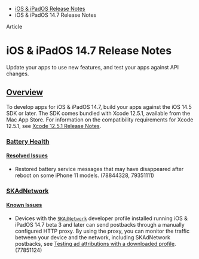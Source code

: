 - [iOS & iPadOS Release Notes](https://developer.apple.com/documentation/ios-ipados-release-notes)
- iOS & iPadOS 14.7 Release Notes

Article

# iOS & iPadOS 14.7 Release Notes

Update your apps to use new features, and test your apps against API changes.

## [Overview](https://developer.apple.com/documentation/ios-ipados-release-notes/ios-ipados-14_7-release-notes#Overview)

To develop apps for iOS & iPadOS 14.7, build your apps against the iOS 14.5 SDK or later. The SDK comes bundled with Xcode 12.5.1, available from the Mac App Store. For information on the compatibility requirements for Xcode 12.5.1, see [Xcode 12.5.1 Release Notes](https://developer.apple.com/documentation/Xcode-Release-Notes/xcode-12_5_1-release-notes).

### [Battery Health](https://developer.apple.com/documentation/ios-ipados-release-notes/ios-ipados-14_7-release-notes#Battery-Health)

#### [Resolved Issues](https://developer.apple.com/documentation/ios-ipados-release-notes/ios-ipados-14_7-release-notes#Resolved-Issues)

- Restored battery service messages that may have disappeared after reboot on some iPhone 11 models. (78844328, 79351111)

### [SKAdNetwork](https://developer.apple.com/documentation/ios-ipados-release-notes/ios-ipados-14_7-release-notes#SKAdNetwork)

#### [Known Issues](https://developer.apple.com/documentation/ios-ipados-release-notes/ios-ipados-14_7-release-notes#Known-Issues)

- Devices with the [`SKAdNetwork`](https://developer.apple.com/documentation/StoreKit/SKAdNetwork) developer profile installed running iOS & iPadOS 14.7 beta 3 and later can send postbacks through a manually configured HTTP proxy. By using the proxy, you can monitor the traffic between your device and the network, including SKAdNetwork postbacks, see [Testing ad attributions with a downloaded profile](https://developer.apple.com/documentation/StoreKit/testing-ad-attributions-with-a-downloaded-profile). (77851124)
